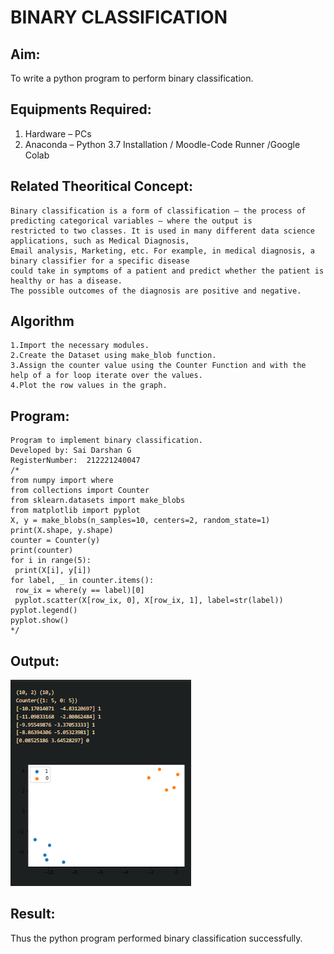 # BINARY CLASSIFICATION
## Aim:
To write a python program to perform binary classification.

## Equipments Required:
1. Hardware – PCs
2. Anaconda – Python 3.7 Installation / Moodle-Code Runner /Google Colab
## Related Theoritical Concept:
```
Binary classification is a form of classification — the process of predicting categorical variables — where the output is
restricted to two classes. It is used in many different data science applications, such as Medical Diagnosis,
Email analysis, Marketing, etc. For example, in medical diagnosis, a binary classifier for a specific disease 
could take in symptoms of a patient and predict whether the patient is healthy or has a disease. 
The possible outcomes of the diagnosis are positive and negative.
```
## Algorithm
```
1.Import the necessary modules.
2.Create the Dataset using make_blob function.
3.Assign the counter value using the Counter Function and with the help of a for loop iterate over the values.
4.Plot the row values in the graph.
```
## Program:
```
Program to implement binary classification.
Developed by: Sai Darshan G
RegisterNumber:  212221240047
/*
from numpy import where 
from collections import Counter 
from sklearn.datasets import make_blobs 
from matplotlib import pyplot 
X, y = make_blobs(n_samples=10, centers=2, random_state=1) 
print(X.shape, y.shape) 
counter = Counter(y) 
print(counter) 
for i in range(5): 
 print(X[i], y[i])  
for label, _ in counter.items(): 
 row_ix = where(y == label)[0] 
 pyplot.scatter(X[row_ix, 0], X[row_ix, 1], label=str(label)) 
pyplot.legend() 
pyplot.show() 
*/
```
## Output:
![inp](1.png)

## Result:
Thus the python program performed binary classification successfully.

